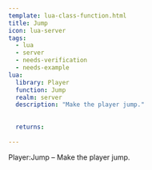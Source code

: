 ```yaml
---
template: lua-class-function.html
title: Jump
icon: lua-server
tags:
  - lua
  - server
  - needs-verification
  - needs-example
lua:
  library: Player
  function: Jump
  realm: server
  description: "Make the player jump."
  
  
  returns:
    
---
```


<div class="lua__search__keywords">
Player:Jump &#x2013; Make the player jump.
</div>
